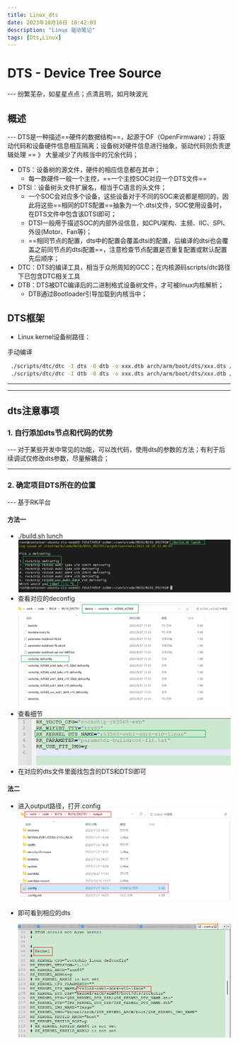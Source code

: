 ```yaml
---
title: Linux_dts
date: 2023年10月16日 10:42:03
description: "Linux 驱动笔记"
tags: [Dts,Linux]
---
```

# DTS - Device Tree Source

--- 纷繁芜杂，如星星点点；点清且明，如月映波光



## 概述

--- DTS是一种描述==硬件的数据结构==，起源于OF（OpenFirmware）；将驱动代码和设备硬件信息相互隔离；设备树对硬件信息进行抽象，驱动代码则负责逻辑处理 == 》 大量减少了内核当中的冗余代码；

 -  DTS：设备树的源文件，硬件的相应信息都在其中；
    - 每一款硬件一般一个主控，==一个主控SOC对应一个DTS文件==
 -  DTSI：设备树头文件扩展名，相当于C语言的头文件；
    - 一个SOC会对应多个设备，这些设备对于不同的SOC来说都是相同的，因此将这些==相同的DTS配置==抽象为一个.dtsi文件，SOC使用设备时，在DTS文件中包含该DTSI即可；
    - DTSI一般用于描述SOC的内部外设信息，如CPU架构、主频、IIC、SPI、外设(Motor、Fan等)；
    - ==相同节点的配置，dts中的配置会覆盖dtsi的配置，后编译的dtsi也会覆盖之前同节点的dtsi配置==，注意检查节点配置是否重复配置或默认配置先后顺序；
 -  DTC：DTS的编译工具，相当于众所周知的GCC；在内核源码scripts/dtc路径下已包含DTC相关工具
 -  DTB：DTS被DTC编译后的二进制格式设备树文件，才可被linux内核解析；
    - DTB通过Bootloader引导加载到内核当中；



## DTS框架

- Linux kernel设备树路径：





手动编译

```bash
 ./scripts/dtc/dtc -I dts -O dtb -o xxx.dtb arch/arm/boot/dts/xxx.dts // 编译 dts 为 dtb
 ./scripts/dtc/dtc -I dtb -O dts -o xxx.dts arch/arm/boot/dts/xxx.dtb // 反编译 dtb 为 dts
```

---

---

## dts注意事项

### 1. 自行添加dts节点和代码的优势

--- 对于某些开发中常见的功能，可以改代码，使用dts的参数的方法；有利于后续调试仅修改dts参数，尽量解耦合；

---

### 2. 确定项目DTS所在的位置

--- 基于RK平台

#### 方法一

- ./build.sh lunch
  ![image-20231010134901614](Linux-dts/image-20231010134901614.png)
- 查看对应的deconfig
  ![image-20231010135041497](Linux-dts/image-20231010135041497.png)
- 查看细节
  ![image-20231010135115312](Linux-dts/image-20231010135115312.png)
- 在对应的dts文件里面找包含的DTS和DTSI即可

#### 法二

- 进入output路径，打开.config
  ![image-20231102144014071](Linux-dts/image-20231102144014071.png)

- 即可看到相应的dts

  ![image-20231102144156362](Linux-dts/image-20231102144156362.png)



















